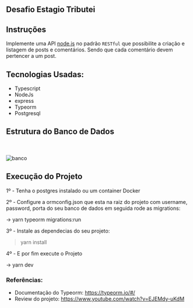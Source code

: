 ## Desafio Estagio Tributei

## Instruções

Implemente uma API [node.js](https://nodejs.org) no padrão `RESTful` que possibilite a criação e listagem de posts e comentários.
Sendo que cada comentário devem pertencer a um post.

## Tecnologias Usadas:

- Typescript 
- NodeJs
- express
- Typeorm
- Postgresql

## Estrutura do Banco de Dados

<br><br>
![banco](https://nave-challenges.s3.amazonaws.com/Back-End-Interniship/Screenshot.png)

## Execução do Projeto  

1º - Tenha o postgres instalado ou um container Docker

2º - Configure a ormconfig.json que esta na raiz do projeto com username, password, porta do seu banco de dados
em seguida rode as migrations:

-> yarn typeorm migrations:run 

3º - Instale as dependecias do seu projeto:

  > yarn install

4º -  E por fim execute o Projeto 

-> yarn dev

### Referências:

- Documentação do Typeorm: https://typeorm.io/#/
- Review do projeto: https://www.youtube.com/watch?v=EJEMdy-uKdM
